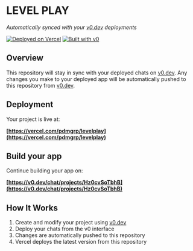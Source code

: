 # LEVEL PLAY

*Automatically synced with your [v0.dev](https://v0.dev) deployments*

[![Deployed on Vercel](https://img.shields.io/badge/Deployed%20on-Vercel-black?style=for-the-badge&logo=vercel)](https://vercel.com/pdmgrp/levelplay)
[![Built with v0](https://img.shields.io/badge/Built%20with-v0.dev-black?style=for-the-badge)](https://v0.dev/chat/projects/Hz0cvSoTbhB)

## Overview

This repository will stay in sync with your deployed chats on [v0.dev](https://v0.dev).
Any changes you make to your deployed app will be automatically pushed to this repository from [v0.dev](https://v0.dev).

## Deployment

Your project is live at:

**[https://vercel.com/pdmgrp/levelplay](https://vercel.com/pdmgrp/levelplay)**

## Build your app

Continue building your app on:

**[https://v0.dev/chat/projects/Hz0cvSoTbhB](https://v0.dev/chat/projects/Hz0cvSoTbhB)**

## How It Works

1. Create and modify your project using [v0.dev](https://v0.dev)
2. Deploy your chats from the v0 interface
3. Changes are automatically pushed to this repository
4. Vercel deploys the latest version from this repository
